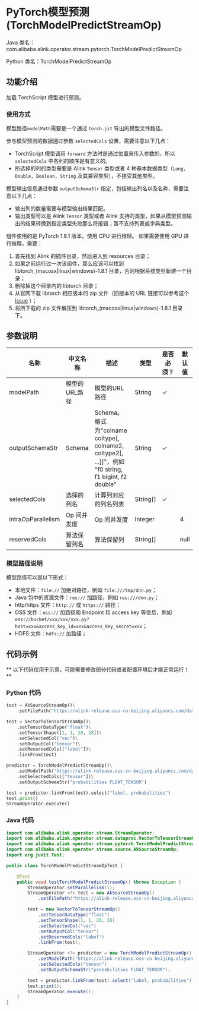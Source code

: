 # PyTorch模型预测 (TorchModelPredictStreamOp)
Java 类名：com.alibaba.alink.operator.stream.pytorch.TorchModelPredictStreamOp

Python 类名：TorchModelPredictStreamOp


## 功能介绍

加载 TorchScript 模型进行预测。

### 使用方式

模型路径```modelPath```需要是一个通过 ```torch.jit``` 导出的模型文件路径。

参与模型预测的数据通过参数 ```selectedCols``` 设置，需要注意以下几点：

- TorchScript 模型调用 ```forward``` 方法时是通过位置来传入参数的，所以 ```selectedCols``` 中各列的顺序是有意义的。
- 所选择的列的类型需要是 Alink ```Tensor``` 类型或者 4 种基本数据类型（```Long, Double, Boolean, String``` 及其兼容类型），不接受其他类型。

模型输出信息通过参数 ```outputSchemaStr``` 指定，包括输出列名以及名称，需要注意以下几点：

- 输出列的数量需要与模型输出结果匹配。
- 输出类型可以是 Alink ```Tensor``` 类型或者 Alink 支持的类型，如果从模型预测输出的结果转换到指定类型失败那么将报错；暂不支持列表或字典类型。

组件使用的是 PyTorch 1.8.1 版本，使用 CPU 进行推理。
如果需要使用 GPU 进行推理，需要：
1. 首先找到 Alink 的插件目录，然后进入到 resources 目录；
2. 如果之前运行过一次该组件，那么应该可以找到 libtorch_(macosx|linux|windows)-1.8.1 目录，否则根据系统类型新建一个目录；
3. 删除掉这个目录内的 libtorch 目录；
4. 从官网下载 libtorch 相应版本的 zip 文件（旧版本的 URL 链接可以参考这个 [issue](https://github.com/pytorch/pytorch/issues/40961) ）；
5. 将所下载的 zip 文件解压到 libtorch_(macosx|linux|windows)-1.8.1 目录下。

## 参数说明

| 名称 | 中文名称 | 描述 | 类型 | 是否必须？ | 默认值 |
| --- | --- | --- | --- | --- | --- |
| modelPath | 模型的URL路径 | 模型的URL路径 | String | ✓ |  |
| outputSchemaStr | Schema | Schema。格式为"colname coltype[, colname2, coltype2[, ...]]"，例如 "f0 string, f1 bigint, f2 double" | String | ✓ |  |
| selectedCols | 选择的列名 | 计算列对应的列名列表 | String[] | ✓ |  |
| intraOpParallelism | Op 间并发度 | Op 间并发度 | Integer |  | 4 |
| reservedCols | 算法保留列名 | 算法保留列 | String[] |  | null |

### 模型路径说明

模型路径可以是以下形式：

- 本地文件：```file://``` 加绝对路径，例如 ```file:///tmp/dnn.py```；
- Java 包中的资源文件：```res://``` 加路径，例如 ```res:///dnn.py```；
- http/https 文件：```http://``` 或 ```https://``` 路径；
- OSS 文件：```oss://``` 加路径和 Endpoint 和 access key
  等信息，例如```oss://bucket/xxx/xxx/xxx.py?host=xxx&access_key_id=xxx&access_key_secret=xxx```；
- HDFS 文件：```hdfs://``` 加路径；

## 代码示例

** 以下代码仅用于示意，可能需要修改部分代码或者配置环境后才能正常运行！**

### Python 代码

```python
test = AkSourceStreamOp()\
    .setFilePath("https://alink-release.oss-cn-beijing.aliyuncs.com/data-files/mnist_test_vector.ak");

test = VectorToTensorStreamOp()\
    .setTensorDataType("float")\
    .setTensorShape([1, 1, 28, 28])\
    .setSelectedCol("vec")\
    .setOutputCol("tensor")\
    .setReservedCols(["label"])\
    .linkFrom(test)

predictor = TorchModelPredictStreamOp()\
    .setModelPath("https://alink-release.oss-cn-beijing.aliyuncs.com/data-files/mnist_model_pytorch.pt")\
    .setSelectedCols(["tensor"])\
    .setOutputSchemaStr("probabilities FLOAT_TENSOR")

test = predictor.linkFrom(test).select("label, probabilities")
test.print()
StreamOperator.execute()
```

### Java 代码

```java
import com.alibaba.alink.operator.stream.StreamOperator;
import com.alibaba.alink.operator.stream.dataproc.VectorToTensorStreamOp;
import com.alibaba.alink.operator.stream.pytorch.TorchModelPredictStreamOp;
import com.alibaba.alink.operator.stream.source.AkSourceStreamOp;
import org.junit.Test;

public class TorchModelPredictStreamOpTest {

	@Test
	public void testTorchModelPredictStreamOp() throws Exception {
		StreamOperator.setParallelism(1);
		StreamOperator <?> test = new AkSourceStreamOp()
			.setFilePath("https://alink-release.oss-cn-beijing.aliyuncs.com/data-files/mnist_test_vector.ak");

		test = new VectorToTensorStreamOp()
			.setTensorDataType("float")
			.setTensorShape(1, 1, 28, 28)
			.setSelectedCol("vec")
			.setOutputCol("tensor")
			.setReservedCols("label")
			.linkFrom(test);

		StreamOperator <?> predictor = new TorchModelPredictStreamOp()
			.setModelPath("https://alink-release.oss-cn-beijing.aliyuncs.com/data-files/mnist_model_pytorch.pt")
			.setSelectedCols("tensor")
			.setOutputSchemaStr("probabilities FLOAT_TENSOR");

		test = predictor.linkFrom(test).select("label, probabilities");
		test.print();
		StreamOperator.execute();
	}
}
```
